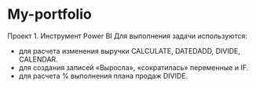 # My-portfolio
Проект 1.
Инструмент Power BI
Для выполнения задачи используются:
- для расчета изменения выручки CALCULATE, DATEDADD, DIVIDE, CALENDAR.
- для создания записей «Выросла», «сократилась» переменные и IF.
- для расчета % выполнения плана продаж DIVIDE.
